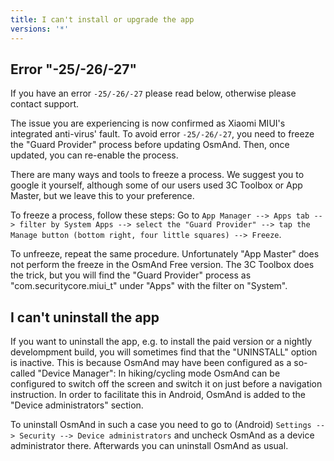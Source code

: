 ```yaml
---
title: I can't install or upgrade the app
versions: '*'
---
```


## Error "-25/-26/-27"
If you have an error `-25/-26/-27` please read below, otherwise please
contact support.

The issue you are experiencing is now confirmed as
Xiaomi MIUI's integrated anti-virus' fault. To avoid error
`-25/-26/-27`, you need to freeze the "Guard Provider" process before
updating OsmAnd. Then, once updated, you can re-enable the process.

There are many ways and tools to freeze a process. We suggest you to
google it yourself, although some of our users used 3C Toolbox or App
Master, but we leave this to your preference.

To freeze a process, follow these steps: Go to `App Manager --> Apps tab
--> filter by System Apps --> select the "Guard Provider" --> tap the
Manage button (bottom right, four little squares) --> Freeze`.

To unfreeze, repeat the same procedure. Unfortunately "App Master" does not
perform the freeze in the OsmAnd Free version. The 3C Toolbox does the trick, but you
will find the "Guard Provider" process as "com.securitycore.miui\_t"
under "Apps" with the filter on "System".

## I can't uninstall the app

If you want to uninstall the app, e.g. to
install the paid version or a nightly develompment build, you will sometimes find
that the "UNINSTALL" option is inactive. This is because OsmAnd may have been
configured as a so-called "Device Manager": In hiking/cycling mode OsmAnd can be configured to switch off the
screen and switch it on just before a navigation instruction.
In order to facilitate this in Android, OsmAnd is added to the
"Device administrators" section.

To uninstall OsmAnd in such a case you need to go to (Android)
`Settings --> Security --> Device administrators` and uncheck OsmAnd as a
device administrator there. Afterwards you can uninstall OsmAnd as usual.
